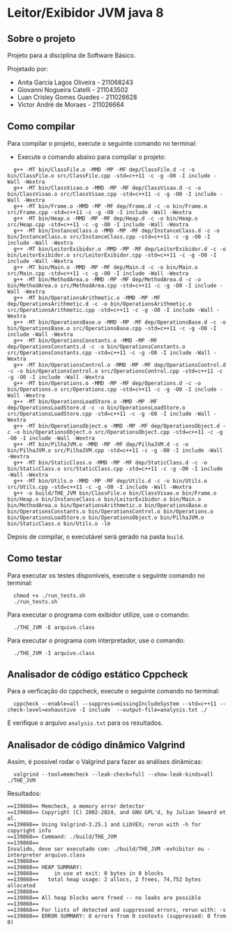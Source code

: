 # Leitor/Exibidor JVM java 8

## Sobre o projeto

Projeto para a disciplina de Software Básico.

Projetado por:

  - Anita Garcia Lagos Oliveira - 211068243
  - Giovanni Nogueira Catelli - 211043502
  - Luan Crisley Gomes Guedes - 211026628
  - Victor André de Moraes - 211026664
  
## Como compilar

Para compilar o projeto, execute o seguinte comando no terminal:

  - Execute o comando abaixo para compilar o projeto:

```
  g++ -MT bin/ClassFile.o -MMD -MP -MF dep/ClassFile.d -c -o bin/ClassFile.o src/ClassFile.cpp -std=c++11 -c -g -O0 -I include -Wall -Wextra
  g++ -MT bin/ClassVisao.o -MMD -MP -MF dep/ClassVisao.d -c -o bin/ClassVisao.o src/ClassVisao.cpp -std=c++11 -c -g -O0 -I include -Wall -Wextra
  g++ -MT bin/Frame.o -MMD -MP -MF dep/Frame.d -c -o bin/Frame.o src/Frame.cpp -std=c++11 -c -g -O0 -I include -Wall -Wextra
  g++ -MT bin/Heap.o -MMD -MP -MF dep/Heap.d -c -o bin/Heap.o src/Heap.cpp -std=c++11 -c -g -O0 -I include -Wall -Wextra
  g++ -MT bin/InstanceClass.o -MMD -MP -MF dep/InstanceClass.d -c -o bin/InstanceClass.o src/InstanceClass.cpp -std=c++11 -c -g -O0 -I include -Wall -Wextra
  g++ -MT bin/LeitorExibidor.o -MMD -MP -MF dep/LeitorExibidor.d -c -o bin/LeitorExibidor.o src/LeitorExibidor.cpp -std=c++11 -c -g -O0 -I include -Wall -Wextra
  g++ -MT bin/Main.o -MMD -MP -MF dep/Main.d -c -o bin/Main.o src/Main.cpp -std=c++11 -c -g -O0 -I include -Wall -Wextra
  g++ -MT bin/MethodArea.o -MMD -MP -MF dep/MethodArea.d -c -o bin/MethodArea.o src/MethodArea.cpp -std=c++11 -c -g -O0 -I include -Wall -Wextra
  g++ -MT bin/OperationsArithmetic.o -MMD -MP -MF dep/OperationsArithmetic.d -c -o bin/OperationsArithmetic.o src/OperationsArithmetic.cpp -std=c++11 -c -g -O0 -I include -Wall -Wextra
  g++ -MT bin/OperationsBase.o -MMD -MP -MF dep/OperationsBase.d -c -o bin/OperationsBase.o src/OperationsBase.cpp -std=c++11 -c -g -O0 -I include -Wall -Wextra
  g++ -MT bin/OperationsConstants.o -MMD -MP -MF dep/OperationsConstants.d -c -o bin/OperationsConstants.o src/OperationsConstants.cpp -std=c++11 -c -g -O0 -I include -Wall -Wextra
  g++ -MT bin/OperationsControl.o -MMD -MP -MF dep/OperationsControl.d -c -o bin/OperationsControl.o src/OperationsControl.cpp -std=c++11 -c -g -O0 -I include -Wall -Wextra
  g++ -MT bin/Operations.o -MMD -MP -MF dep/Operations.d -c -o bin/Operations.o src/Operations.cpp -std=c++11 -c -g -O0 -I include -Wall -Wextra
  g++ -MT bin/OperationsLoadStore.o -MMD -MP -MF dep/OperationsLoadStore.d -c -o bin/OperationsLoadStore.o src/OperationsLoadStore.cpp -std=c++11 -c -g -O0 -I include -Wall -Wextra
  g++ -MT bin/OperationsObject.o -MMD -MP -MF dep/OperationsObject.d -c -o bin/OperationsObject.o src/OperationsObject.cpp -std=c++11 -c -g -O0 -I include -Wall -Wextra
  g++ -MT bin/PilhaJVM.o -MMD -MP -MF dep/PilhaJVM.d -c -o bin/PilhaJVM.o src/PilhaJVM.cpp -std=c++11 -c -g -O0 -I include -Wall -Wextra
  g++ -MT bin/StaticClass.o -MMD -MP -MF dep/StaticClass.d -c -o bin/StaticClass.o src/StaticClass.cpp -std=c++11 -c -g -O0 -I include -Wall -Wextra
  g++ -MT bin/Utils.o -MMD -MP -MF dep/Utils.d -c -o bin/Utils.o src/Utils.cpp -std=c++11 -c -g -O0 -I include -Wall -Wextra
  g++ -o build/THE_JVM bin/ClassFile.o bin/ClassVisao.o bin/Frame.o bin/Heap.o bin/InstanceClass.o bin/LeitorExibidor.o bin/Main.o bin/MethodArea.o bin/OperationsArithmetic.o bin/OperationsBase.o bin/OperationsConstants.o bin/OperationsControl.o bin/Operations.o bin/OperationsLoadStore.o bin/OperationsObject.o bin/PilhaJVM.o bin/StaticClass.o bin/Utils.o -lm
```

Depois de compilar, o executável será gerado na pasta `build`.

## Como testar

Para executar os testes disponíveis, execute o seguinte comando no terminal:

```
  chmod +x ./run_tests.sh           
  ./run_tests.sh
```

Para executar o programa com exibidor utilize, use o comando:

```
  ./THE_JVM -E arquivo.class
```

Para executar o programa com interpretador, use o comando:

```
  ./THE_JVM -I arquivo.class
```


## Analisador de código estático Cppcheck

Para a verficação do cppcheck, execute o seguinte comando no terminal:

```
  cppcheck --enable=all --suppress=missingIncludeSystem --std=c++11 --check-level=exhaustive -I include  --output-file=analysis.txt ./
```
E verifique o arquivo `analysis.txt` para os resultados.

## Analisador de código dinâmico Valgrind

Assim, é possível rodar o Valgrind para fazer as análises dinâmicas:

```
  valgrind --tool=memcheck --leak-check=full --show-leak-kinds=all ./THE_JVM
```

Resultados:

```
==139868== Memcheck, a memory error detector
==139868== Copyright (C) 2002-2024, and GNU GPL'd, by Julian Seward et al.
==139868== Using Valgrind-3.25.1 and LibVEX; rerun with -h for copyright info
==139868== Command: ./build/THE_JVM
==139868== 
Invalido, deve ser executado com: ./build/THE_JVM -exhibitor ou -interpreter arquivo.class
==139868== 
==139868== HEAP SUMMARY:
==139868==     in use at exit: 0 bytes in 0 blocks
==139868==   total heap usage: 2 allocs, 2 frees, 74,752 bytes allocated
==139868== 
==139868== All heap blocks were freed -- no leaks are possible
==139868== 
==139868== For lists of detected and suppressed errors, rerun with: -s
==139868== ERROR SUMMARY: 0 errors from 0 contexts (suppressed: 0 from 0)
```

